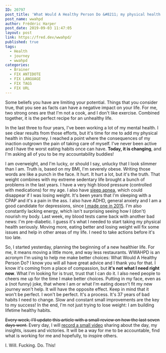```yaml
---
ID: 20797
post_title: 'What Would A Healthy Person Do &#8211; my physical health journey'
post_name: wwahpd
author: Frédéric Harper
post_date: 2019-09-03 11:47:05
layout: post
link: https://fred.dev/wwahpd/
published: true
tags:
  - Health
  - journey
  - wwahpd
categories:
  - Brainer
  - FIX ANTIDOTE
  - FIX LANGUAGE
  - FIX TAGS
  - FIX URL
---
```

Some beliefs you have are limiting your potential. Things that you consider true, that you see as facts can have a negative impact on your life. For me, two strong ones are that I'm not a cook, and I don't like exercise. Combined together, it is the perfect recipe for an unhealthy life.

In the last three to four years, I've been working a lot of my mental health. I see clear results from those efforts, but it's time for me to add my physical health in this journey. I reached a point where the consequences of my inaction outgrown the pain of taking care of myself. I've never been active and I have the worst eating habits once can have. <strong>Today, it is changing</strong>, and I'm asking all of you to be my accountability buddies!

I am overweight, and I'm lucky, or should I say, unlucky that I look slimmer than I am. Truth is, based on my BMI, I'm severely obese. Writing those words are like a punch in the face. It hurt. It hurt a lot, but it's the truth. That weight combines with my extreme sedentary life brought a bunch of problems in the last years. I have a very high blood pressure (controlled with medications) for my age. I also have <a href="https://fred.dev/living-with-sleep-apnea/">sleep apnea</a>, which could disappear if I was losing weight. It's been years that I'm sleeping with a CPAP and it's a pain in the ass. I also have ADHD, general anxiety and I am a good candidate for depressions, since <a href="https://fred.dev/mentalhealth/">I made one in 2015</a>. I'm also constantly lacking energy, which isn't surprising seeing how I (don't) nourish my body. Last week, my blood tests came back with another bad news: I'm pre-diabetic. I guess it's what I needed to start taking my physical health seriously. Moving more, eating better and losing weight will fix some issues and help in other areas of my life. I need to take actions before it's too late.

So, I started yesterday, planning the beginning of a new healthier life. For me, it means moving a little more, and way less restaurants. WWAHPD is an acronym I'm using to help me make better choices: What Would A Healthy Person Do? I know you will all have great advice and I thank you for that. I know it's coming from a place of compassion, but <strong>it's not what I need right now</strong>. What I'm looking for is trust, trust that I can do it. I also need people to cheers me up for the time I make better choices. Putting in my face, even as a (not funny) joke, that where I am or what I'm eating doesn't fit my new journey won't help. It will have the opposite effect. Keep in mind that it won't be perfect. I won't be perfect. It's a process. It's 37 years of bad habits I need to change. Slow and constant small improvements are the key to my success! In the end, I'm not just trying to lose weight: I am building lifetime healthy habits.

<del>Every week, I'll update this article with a small review on how the last seven days went.</del> Every day, I will <a href="https://www.youtube.com/playlist?list=PLjMw8c44mBQuxgKhq8ZpZYOrTt0UGxOuR">record a small video</a> sharing about the day, my insights, issues and victories. It will be a way for me to be accountable, find what is working for me and hopefully, to inspire others.

I. Will. Fucking. Do. This!

&nbsp;
